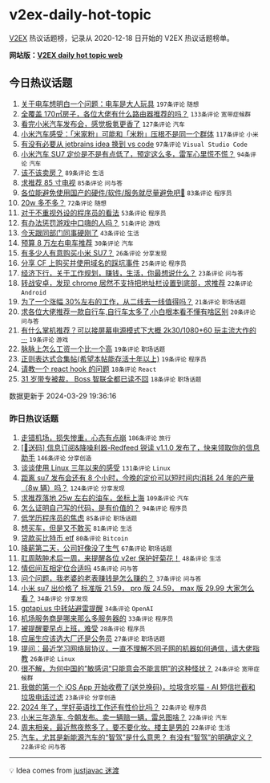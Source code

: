 # v2ex-daily-hot-topic

[V2EX](https://www.v2ex.com/) 热议话题榜，记录从 2020-12-18 日开始的 V2EX 热议话题榜单。

**网站版：[V2EX daily hot topic web](https://boojack.github.io/v2ex-daily-hot-topic-web/)**

## 今日热议话题

<!-- TODAY BEGIN -->

1. [关于电车想明白一个问题：电车是大人玩具](https://www.v2ex.com/t/1027958) `197条评论` `随想`
1. [全覆盖 170㎡房子，各位大佬有什么路由器推荐的吗？](https://www.v2ex.com/t/1027973) `133条评论` `宽带症候群`
1. [看完小米汽车发布会，感觉极氪更香了](https://www.v2ex.com/t/1028042) `127条评论` `汽车`
1. [小米汽车感受：「米家粉」可能和「米粉」压根不是同一个群体](https://www.v2ex.com/t/1027965) `117条评论` `小米`
1. [有没有必要从 jetbrains idea 换到 vs code](https://www.v2ex.com/t/1028031) `97条评论` `Visual Studio Code`
1. [小米汽车 SU7 定价是不是有点低了，预定这么多，雷军心里慌不慌？](https://www.v2ex.com/t/1027959) `94条评论` `汽车`
1. [该不该卖房？](https://www.v2ex.com/t/1028122) `89条评论` `生活`
1. [求推荐 85 寸电视](https://www.v2ex.com/t/1027985) `85条评论` `问与答`
1. [各位能避免使用国产的硬件/软件/服务就尽量避免吧🥲](https://www.v2ex.com/t/1028002) `83条评论` `程序员`
1. [20w 多不多？](https://www.v2ex.com/t/1028097) `72条评论` `随想`
1. [对于不重视外设的程序员的看法](https://www.v2ex.com/t/1028009) `53条评论` `程序员`
1. [有办法惩罚游戏中口嗨的人吗？](https://www.v2ex.com/t/1028171) `51条评论` `游戏`
1. [今天跟同部门同事硬刚了](https://www.v2ex.com/t/1028257) `43条评论` `生活`
1. [预算 8 万左右电车推荐](https://www.v2ex.com/t/1028129) `30条评论` `汽车`
1. [有多少人有意购买小米 SU7？](https://www.v2ex.com/t/1027966) `26条评论` `分享发现`
1. [分享 CF 上购买并使用域名的踩坑事件](https://www.v2ex.com/t/1027972) `25条评论` `程序员`
1. [经济下行，关于工作规划，赚钱，生活，你最想说什么？](https://www.v2ex.com/t/1028059) `23条评论` `问与答`
1. [转战安卓，发现 chrome 居然不支持把地址栏设置到底部，求推荐](https://www.v2ex.com/t/1028203) `22条评论` `Android`
1. [为了一个涨幅 30%左右的工作，从二线去一线值得吗？](https://www.v2ex.com/t/1028028) `21条评论` `职场话题`
1. [求各位大佬推荐一款自行车,自行车太多了,小白根本看不懂有啥区别](https://www.v2ex.com/t/1028155) `20条评论` `问与答`
1. [有什么掌机推荐？可以接屏幕电源模式下大概 2k30/1080+60 玩主流大作的···](https://www.v2ex.com/t/1028138) `19条评论` `游戏`
1. [脉脉上怎么工资一个比一个高](https://www.v2ex.com/t/1027998) `19条评论` `职场话题`
1. [正则表达式合集帖(希望本帖能存活十年以上)](https://www.v2ex.com/t/1027988) `19条评论` `程序员`
1. [请教一个 react hook 的问题](https://www.v2ex.com/t/1028021) `18条评论` `React`
1. [31 岁带专被裁， Boss 智联全都已读不回](https://www.v2ex.com/t/1028017) `18条评论` `职场话题`

数据更新于 2024-03-29 19:36:16

<!-- TODAY END -->

### 昨日热议话题

<!-- YESTERDAY BEGIN -->

1. [走错机场，损失惨重，心态有点崩](https://www.v2ex.com/t/1027775) `186条评论` `旅行`
1. [[🎁送码] 信息订阅&降噪利器-Redfeed 锐读 v1.1.0 发布了，快来领取你的信息助手](https://www.v2ex.com/t/1027723) `146条评论` `分享创造`
1. [谈谈使用 Linux 三年以来的感受](https://www.v2ex.com/t/1027689) `131条评论` `Linux`
1. [距离 su7 发布会还有 8 个小时，今晚的定价可以短时间内消耗 24 年的产量（8w 辆）吗？](https://www.v2ex.com/t/1027700) `124条评论` `分享发现`
1. [求推荐落地 25w 左右的油车，坐标上海](https://www.v2ex.com/t/1027634) `109条评论` `汽车`
1. [怎么证明自己写的代码，是有价值的？](https://www.v2ex.com/t/1027644) `94条评论` `程序员`
1. [低学历程序员的焦虑](https://www.v2ex.com/t/1027779) `85条评论` `职场话题`
1. [想买车，但是又不敢买](https://www.v2ex.com/t/1027716) `81条评论` `生活`
1. [贷款买比特币 etf](https://www.v2ex.com/t/1027626) `80条评论` `Bitcoin`
1. [降薪第二天，公司好像没了生气](https://www.v2ex.com/t/1027658) `67条评论` `职场话题`
1. [肛周脓肿术后一周，来提醒各位 v2er 保护好菊花！](https://www.v2ex.com/t/1027813) `48条评论` `生活`
1. [情侣间互相定位合适吗](https://www.v2ex.com/t/1027628) `45条评论` `问与答`
1. [问个问题，我老婆的老表赚钱是怎么赚的？](https://www.v2ex.com/t/1027729) `37条评论` `问与答`
1. [小米 su7 出价格了 标准版 21.59， pro 版 24.59， max 版 29.99 大家怎么看？](https://www.v2ex.com/t/1027894) `34条评论` `分享发现`
1. [gptapi.us 中转站避雷提醒](https://www.v2ex.com/t/1027837) `34条评论` `OpenAI`
1. [机场服务商是哪来那么多服务器的](https://www.v2ex.com/t/1027648) `33条评论` `程序员`
1. [被提醒要早点上班，难受](https://www.v2ex.com/t/1027740) `28条评论` `程序员`
1. [应届生应该选大厂还是公务员](https://www.v2ex.com/t/1027933) `27条评论` `职场话题`
1. [提问：最近学习网络层协议，一直不理解不同子网的机器如何通信，请大佬指教](https://www.v2ex.com/t/1027635) `26条评论` `Linux`
1. [很不解，为何中国的”敏感词“只能意会不能言明”的这种怪状？](https://www.v2ex.com/t/1027934) `24条评论` `宽带症候群`
1. [我做的第一个 iOS App 开始收费了(送兑换码)，垃圾贪吃猫 - AI 短信拦截和垃圾电话过滤](https://www.v2ex.com/t/1027770) `23条评论` `分享创造`
1. [2024 年了，学好英语找工作还有性价比吗？](https://www.v2ex.com/t/1027951) `22条评论` `程序员`
1. [小米三年造车, 今朝发布。卖一辆赔一辆，雷总图啥？](https://www.v2ex.com/t/1027907) `22条评论` `汽车`
1. [周末相亲，最近熬夜熬多了，要不要化妆。楼主是男的](https://www.v2ex.com/t/1027753) `22条评论` `生活`
1. [汽车，尤其是新能源汽车的“智驾”是什么意思？ 有没有“智驾”的明确定义？](https://www.v2ex.com/t/1027682) `22条评论` `问与答`

<!-- YESTERDAY END -->

---

💡 Idea comes from [justjavac 迷渡](https://github.com/justjavac/)
